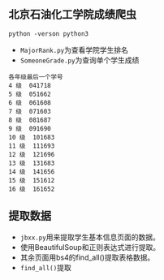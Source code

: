 ## 北京石油化工学院成绩爬虫   
`python -verson python3  `
- `MajorRank.py`为查看学院学生排名
- `SomeoneGrade.py`为查询单个学生成绩  
```
各年级最后一个学号
4 级  041718  
5 级  051662  
6 级  061608  
7 级  071603  
8 级  081687  
9 级  091690  
10 级  101683 
11 级  111693 
12 级  121696  
13 级  131683  
14 级  141656  
15 级  151612  
16 级  161652  
```
## 提取数据
- `jbxx.py`用来提取学生基本信息页面的数据。  
- 使用BeautifulSoup和正则表达式进行提取。  
- 其余页面用bs4的find_all()提取表格数据。  
- `find_all()`提取  